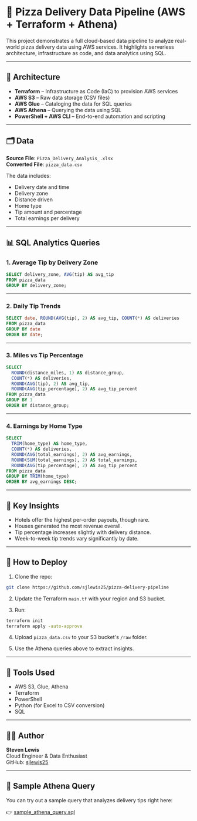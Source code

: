 # 🍕 Pizza Delivery Data Pipeline (AWS + Terraform + Athena)

This project demonstrates a full cloud-based data pipeline to analyze real-world pizza delivery data using AWS services. It highlights serverless architecture, infrastructure as code, and data analytics using SQL.

---

## 🧱 Architecture

- **Terraform** – Infrastructure as Code (IaC) to provision AWS services
- **AWS S3** – Raw data storage (CSV files)
- **AWS Glue** – Cataloging the data for SQL queries
- **AWS Athena** – Querying the data using SQL
- **PowerShell + AWS CLI** – End-to-end automation and scripting

---

## 🗂 Data

**Source File**: `Pizza_Delivery_Analysis_.xlsx`  
**Converted File**: `pizza_data.csv`

The data includes:
- Delivery date and time
- Delivery zone
- Distance driven
- Home type
- Tip amount and percentage
- Total earnings per delivery

---

## 📊 SQL Analytics Queries

### 1. **Average Tip by Delivery Zone**
```sql
SELECT delivery_zone, AVG(tip) AS avg_tip
FROM pizza_data
GROUP BY delivery_zone;
```

---

### 2. **Daily Tip Trends**
```sql
SELECT date, ROUND(AVG(tip), 2) AS avg_tip, COUNT(*) AS deliveries
FROM pizza_data
GROUP BY date
ORDER BY date;
```

---

### 3. **Miles vs Tip Percentage**
```sql
SELECT 
  ROUND(distance_miles, 1) AS distance_group,
  COUNT(*) AS deliveries,
  ROUND(AVG(tip), 2) AS avg_tip,
  ROUND(AVG(tip_percentage), 2) AS avg_tip_percent
FROM pizza_data
GROUP BY 1
ORDER BY distance_group;
```

---

### 4. **Earnings by Home Type**
```sql
SELECT 
  TRIM(home_type) AS home_type,
  COUNT(*) AS deliveries,
  ROUND(AVG(total_earnings), 2) AS avg_earnings,
  ROUND(SUM(total_earnings), 2) AS total_earnings,
  ROUND(AVG(tip_percentage), 2) AS avg_tip_percent
FROM pizza_data
GROUP BY TRIM(home_type)
ORDER BY avg_earnings DESC;
```

---

## 🧠 Key Insights

- Hotels offer the highest per-order payouts, though rare.
- Houses generated the most revenue overall.
- Tip percentage increases slightly with delivery distance.
- Week-to-week tip trends vary significantly by date.

---

## 🚀 How to Deploy

1. Clone the repo:
```bash
git clone https://github.com/sjlewis25/pizza-delivery-pipeline
```

2. Update the Terraform `main.tf` with your region and S3 bucket.

3. Run:
```bash
terraform init
terraform apply -auto-approve
```

4. Upload `pizza_data.csv` to your S3 bucket's `/raw` folder.

5. Use the Athena queries above to extract insights.

---

## 🧰 Tools Used

- AWS S3, Glue, Athena
- Terraform
- PowerShell
- Python (for Excel to CSV conversion)
- SQL

---

## 🧑‍💻 Author

**Steven Lewis**  
Cloud Engineer & Data Enthusiast  
GitHub: [sjlewis25](https://github.com/sjlewis25)

---

## 🧠 Sample Athena Query

You can try out a sample query that analyzes delivery tips right here:

👉 [sample_athena_query.sql](queries/sample_athena_query.sql)


